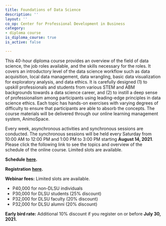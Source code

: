 ```yaml
---
title: Foundations of Data Science
description: ''
layout: ''
co_op: Center for Professional Development in Business
category:
- diploma course
is_diploma_course: true
is_active: false

---
```

This 40-hour diploma course provides an overview of the field of data science, the job roles available, and the skills necessary for the roles. It covers an introductory level of the data science workflow such as data acquisition, local data management, data wrangling, basic data visualization for exploratory analysis, and data ethics. It is carefully designed (1) to upskill professionals and students from various STEM and ABM backgrounds towards a data science career, and (2) to instill a deep sense of professionalism among participants using leading-edge principles in data science ethics. Each topic has hands-on exercises with varying degrees of difficulty to ensure that participants are able to absorb the concepts. The course materials will be delivered through our online learning management system, AnimoSpace.

Every week, asynchronous activities and synchronous sessions are conducted. The synchronous sessions will be held every Saturday from 10:00 AM to 12:00 PM and 1:00 PM to 3:00 PM starting **August 14, 2021**. Please click the following link to see the topics and overview of the schedule of the online course. Limited slots are available.

**Schedule** [**here**](http://bit.ly/DLSU-DataScience-Aug2021Schedule)**.**

**Registration** [**here**](http://bit.ly/DLSU-DataScience-Batch3Reg)**.**

**Webinar fees:** Limited slots are available.

* P40,000 for non-DLSU individuals
* P30,000 for DLSU students (25% discount)
* P32,000 for DLSU faculty (20% discount)
* P32,000 for DLSU alumni (20% discount)

**Early bird rate:** Additional 10% discount if you register on or before **July 30, 2021.**